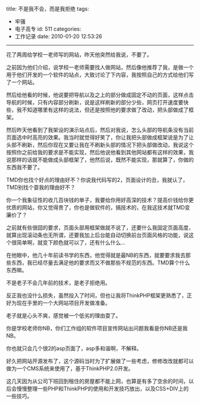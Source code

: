 title: 不是我不会，而是我拒绝
tags:
  - 牢骚
  - 电子高专
id: 511
categories:
  - 工作记录
date: 2010-01-20 12:53:26
---

花了两周给学校一老师写的网站，昨天他突然给我说，不要了。

之前因为他们介绍，说学校一老师需要找人做网站，然后像他推荐了我，是做一个用于他们开发的一个软件的站点，大致讨论了下内容，我按照自己的方式给他们写了一个网站。

然后给他看的时候，他说要把导航以及之上的部分做成固定不动的页面，这样点击导航的时候，只有内容部分刷新，说是这样刷新的部分少些，网页打开速度要快些，我不知道哪里有这样的说法，但还是按照他的要求做了改动，把头部做成了框架。

然后昨天他看到了我架设的演示站点后，然后对我说，怎么头部的导航条没有当前页面选中时高亮的效果。我当时就觉得好笑了，你让我把头部做成框架说是为了让头部不刷新，然后你现在又要让我在不刷新头部的情况下把头部做改动，我说这个按照你之前给我的要求是不能实现，然后他说他看到其他网站都有这样的效果，我说那样的话就不能做成头部框架了，他然后说，既然不能实现，那就算了，你做的东西我不要了。

TMD你也找个好点的理由好不？你说我代码写的2，页面设计的丑，我就认了，TMD别找个耍我的理由好不？

你一个我象征性的收几百块钱的单子，我要给你用好高深的技术？提高价钱给你更优质的网站，你又觉得贵了，你也是做软件的，搞技术的，在我这技术就TMD变廉价了？

之前就有些很囧的要求，页面头部用框架做就不说了，还要什么我固定页面高度，就算出现滚动条也无所谓，还要我加上后台能自动切换前台页面风格的功能，说这个很简单啊，就变下颜色就可以了，还有什么什么...

在他眼中，他几十年前读书学的东西，他觉得就是最NB的东西，就要要求我去那些东西，我已经尽量去满足他的要求而又不做那些不规范的东西。TMD算个什么东西嘛。

不是老子不会几年前的技术，是老子拒绝用。

反正我也没什么损失，虽然投入了时间，但也让我将ThinkPHP框架更熟悉了，正好为现在手里的一个大网站项目开发做准备。

老子就是心头不爽，感觉被一个低劣的理由耍了。

你是学校老师你NB，你们工作组的软件项目宣传网站出问题我看是你NB还是我NB。

你也就只会几个很2的asp页面了，asp多和谐啊，不解释。

好久把网站开源发布了，这个源码当时为了扩展做了一些考虑，修修改改就都可以做为一个CMS系统来使用了，基于ThinkPHP2.0开发。

这几天因为从公司下班回到租住的房屋都不能上网，也算是有多了空余的时间，以后会慢慢整理一些PHP和ThinkPHP的使用和开发技巧放出，以及CSS+DIV上的一些技巧。